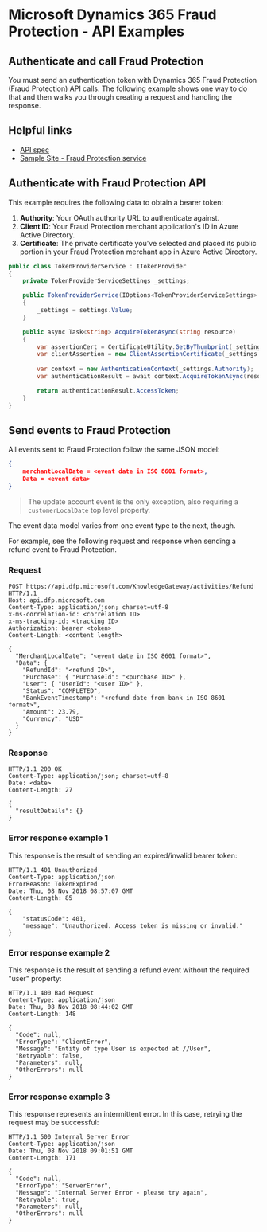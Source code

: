 # Microsoft Dynamics 365 Fraud Protection - API Examples
## Authenticate and call Fraud Protection

You must send an authentication token with Dynamics 365 Fraud Protection (Fraud Protection) API calls. The following example shows one way to do that and then walks you through creating a request and handling the response.

## Helpful links
- [API spec](https://apidocs.microsoft.com/services/graphriskapi)
- [Sample Site - Fraud Protection service](../src/Infrastructure/Services/FraudProtectionService.cs)

## Authenticate with Fraud Protection API
This example requires the following data to obtain a bearer token:

1. **Authority**: Your OAuth authority URL to authenticate against.
1. **Client ID**: Your Fraud Protection merchant application's ID in Azure Active Directory.
1. **Certificate**: The private certificate you've selected and placed its public portion in your Fraud Protection merchant app in Azure Active Directory.

```csharp
public class TokenProviderService : ITokenProvider
{
    private TokenProviderServiceSettings _settings;

    public TokenProviderService(IOptions<TokenProviderServiceSettings> settings)
    {
        _settings = settings.Value;
    }

    public async Task<string> AcquireTokenAsync(string resource)
    {
        var assertionCert = CertificateUtility.GetByThumbprint(_settings.CertificateThumbprint);
        var clientAssertion = new ClientAssertionCertificate(_settings.ClientId, assertionCert);
        
        var context = new AuthenticationContext(_settings.Authority);
        var authenticationResult = await context.AcquireTokenAsync(resource, clientAssertion);

        return authenticationResult.AccessToken;
    }
}
```
## Send events to Fraud Protection
All events sent to Fraud Protection follow the same JSON model:
```json
{
    merchantLocalDate = <event date in ISO 8601 format>,
    Data = <event data>
}
```

> The update account event is the only exception, also requiring a ```customerLocalDate``` top level property.

The event data model varies from one event type to the next, though.

For example, see the following request and response when sending a refund event to Fraud Protection.

### Request

```http
POST https://api.dfp.microsoft.com/KnowledgeGateway/activities/Refund HTTP/1.1
Host: api.dfp.microsoft.com
Content-Type: application/json; charset=utf-8
x-ms-correlation-id: <correlation ID>
x-ms-tracking-id: <tracking ID>
Authorization: bearer <token>
Content-Length: <content length>

{
  "MerchantLocalDate": "<event date in ISO 8601 format>",
  "Data": {
    "RefundId": "<refund ID>",
    "Purchase": { "PurchaseId": "<purchase ID>" },
    "User": { "UserId": "<user ID>" },
    "Status": "COMPLETED",
    "BankEventTimestamp": "<refund date from bank in ISO 8601 format>",
    "Amount": 23.79,
    "Currency": "USD"
  }
}
```
### Response
```http
HTTP/1.1 200 OK
Content-Type: application/json; charset=utf-8
Date: <date>
Content-Length: 27

{
  "resultDetails": {}
}
```

### Error response example 1
This response is the result of sending an expired/invalid bearer token:
```http
HTTP/1.1 401 Unauthorized
Content-Type: application/json
ErrorReason: TokenExpired
Date: Thu, 08 Nov 2018 08:57:07 GMT
Content-Length: 85

{
    "statusCode": 401,
    "message": "Unauthorized. Access token is missing or invalid."
}
```
### Error response example 2
This response is the result of sending a refund event without the required "user" property:
```http
HTTP/1.1 400 Bad Request
Content-Type: application/json
Date: Thu, 08 Nov 2018 08:44:02 GMT
Content-Length: 148

{
  "Code": null,
  "ErrorType": "ClientError",
  "Message": "Entity of type User is expected at //User",
  "Retryable": false,
  "Parameters": null,
  "OtherErrors": null
}
```
### Error response example 3
This response represents an intermittent error. In this case, retrying the request may be successful:
```http
HTTP/1.1 500 Internal Server Error
Content-Type: application/json
Date: Thu, 08 Nov 2018 09:01:51 GMT
Content-Length: 171

{
  "Code": null,
  "ErrorType": "ServerError",
  "Message": "Internal Server Error - please try again",
  "Retryable": true,
  "Parameters": null,
  "OtherErrors": null
}
```
